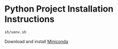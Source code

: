 # Python Project Installation Instructions

```bash
sh/venv.sh
```

Download and install [Miniconda](https://docs.conda.io/en/latest/miniconda.html)
